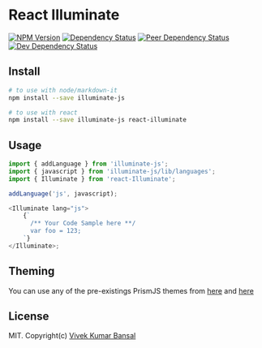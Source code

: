 # React Illuminate

[![NPM Version](https://img.shields.io/npm/v/react-illuminate.svg?style=flat-square)](https://npmjs.org/package/react-illuminate)
[![Dependency Status](https://david-dm.org/vkbansal/illuminate-js/status.svg?style=flat-square&path=packages/react-illuminate)](https://david-dm.org/vkbansal/illuminate-js?path=packages/react-illuminate)
[![Peer Dependency Status](https://david-dm.org/vkbansal/illuminate-js/peer-status.svg?style=flat-square&path=packages/react-illuminate)](https://david-dm.org/vkbansal/illuminate-js?type=peer&path=packages/react-illuminate)
[![Dev Dependency Status](https://david-dm.org/vkbansal/illuminate-js/dev-status.svg?style=flat-square&path=packages/react-illuminate)](https://david-dm.org/vkbansal/illuminate-js?type=dev&path=packages/react-illuminate)

## Install

```bash
# to use with node/markdown-it
npm install --save illuminate-js

# to use with react
npm install --save illuminate-js react-illuminate
```

## Usage

```js
import { addLanguage } from 'illuminate-js';
import { javascript } from 'illuminate-js/lib/languages';
import { Illuminate } from 'react-Illuminate';

addLanguage('js', javascript);

<Illuminate lang="js">
    {`
      /** Your Code Sample here **/
      var foo = 123;
    `}
</Illuminate>;
```

## Theming

You can use any of the pre-existings PrismJS themes from [here](https://github.com/PrismJS/prism/tree/gh-pages/themes) and [here](https://github.com/PrismJS/prism-themes)

## License

MIT. Copyright(c) [Vivek Kumar Bansal](http://vkbansal.me/)
